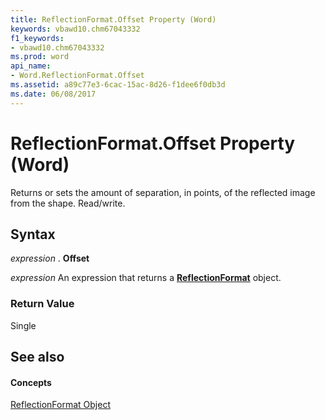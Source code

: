 ```yaml
---
title: ReflectionFormat.Offset Property (Word)
keywords: vbawd10.chm67043332
f1_keywords:
- vbawd10.chm67043332
ms.prod: word
api_name:
- Word.ReflectionFormat.Offset
ms.assetid: a89c77e3-6cac-15ac-8d26-f1dee6f0db3d
ms.date: 06/08/2017
---
```



# ReflectionFormat.Offset Property (Word)

Returns or sets the amount of separation, in points, of the reflected image from the shape. Read/write.


## Syntax

 _expression_ . **Offset**

 _expression_ An expression that returns a **[ReflectionFormat](reflectionformat-object-word.md)** object.


### Return Value

Single


## See also


#### Concepts


[ReflectionFormat Object](reflectionformat-object-word.md)

